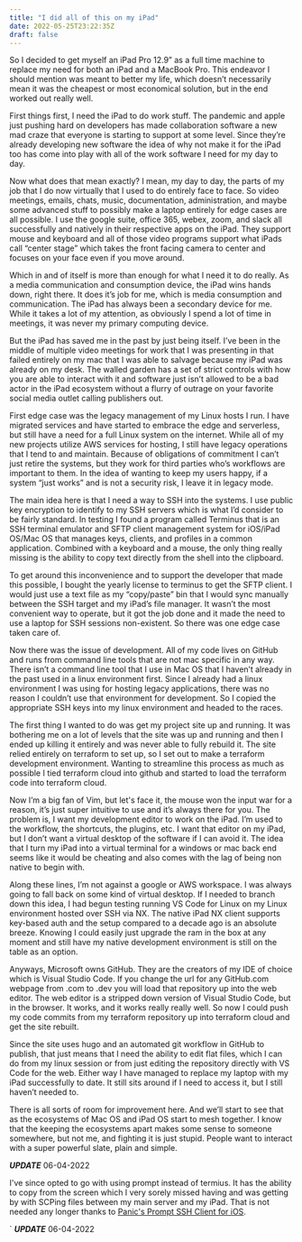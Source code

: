 ```yaml
---
title: "I did all of this on my iPad"
date: 2022-05-25T23:22:35Z
draft: false
---
```


So I decided to get myself an iPad Pro 12.9” as a full time machine to replace my need for both an iPad and a MacBook Pro.  This endeavor I should mention was meant to better my life, which doesn’t necessarily mean it was the cheapest or most economical solution, but in the end worked out really well.

First things first, I need the iPad to do work stuff.  The pandemic and apple just pushing hard on developers has made collaboration software a new mad craze that everyone is starting to support at some level.  Since they’re already developing new software the idea of why not make it for the iPad too has come into play with all of the work software I need for my day to day.

Now what does that mean exactly?  I mean, my day to day, the parts of my job that I do now virtually that I used to do entirely face to face.  So video meetings, emails, chats, music, documentation, administration, and maybe some advanced stuff to possibly make a laptop entirely for edge cases are all possible.  I use the google suite, office 365, webex, zoom, and slack all successfully and natively in their respective apps on the iPad.  They support mouse and keyboard and all of those video programs support what iPads call “center stage” which takes the front facing camera to center and focuses on your face even if you move around. 

Which in and of itself is more than enough for what I need it to do really.  As a media communication and consumption device, the iPad wins hands down, right there.  It does it’s job for me, which is media consumption and communication. The iPad has always been a secondary device for me.  While it takes a lot of my attention, as obviously I spend a lot of time in meetings, it was never my primary computing device.

But the iPad has saved me in the past by just being itself.  I’ve been in the middle of multiple video meetings for work that I was presenting in that failed entirely on my mac that I was able to salvage because my iPad was already on my desk.  The walled garden has a set of strict controls with how you are able to interact with it and software just isn’t allowed to be a bad actor in the iPad ecosystem without a flurry of outrage on your favorite social media outlet calling publishers out.  

First edge case was the legacy management of my Linux hosts I run.  I have migrated services and have started to embrace the edge and serverless, but still have a need for a full Linux system on the internet.  While all of my new projects utilize AWS services for hosting, I still have legacy operations that I tend to and maintain.  Because of obligations of commitment I can’t just retire the systems, but they work for third parties who’s workflows are important to them.  In the idea of wanting to keep my users happy, if a system “just works” and is not a security risk, I leave it in legacy mode.

The main idea here is that I need a way to SSH into the systems.  I use public key encryption to identify to my SSH servers which is what I’d consider to be fairly standard.  In testing I found a program called Terminus that is an SSH terminal emulator and SFTP client management system for iOS/iPad OS/Mac OS that manages keys, clients, and profiles in a common application.  Combined with a keyboard and a mouse, the only thing really missing is the ability to copy text directly from the shell into the clipboard.  

To get around this inconvenience and to support the developer that made this possible, I bought the yearly license to terminus to get the SFTP client.  I would just use a text file as my “copy/paste” bin that I would sync manually between the SSH target and my iPad’s file manager.  It wasn’t the most convenient way to operate, but it got the job done and it made the need to use a laptop for SSH sessions non-existent.  So there was one edge case taken care of.

Now there was the issue of development.  All of my code lives on GitHub and runs from command line tools that are not mac specific in any way.  There isn’t a command line tool that I use in Mac OS that I haven’t already in the past used in a linux environment first.  Since I already had a linux environment I was using for hosting legacy applications, there was no reason I couldn’t use that environment for development.  So I copied the appropriate SSH keys into my linux environment and headed to the races.

The first thing I wanted to do was get my project site up and running.  It was bothering me on a lot of levels that the site was up and running and then I ended up killing it entirely and was never able to fully rebuild it.  The site relied entirely on terraform to set up, so I set out to make a terraform development environment.  Wanting to streamline this process as much as possible I tied terraform cloud into github and started to load the terraform code into terraform cloud.  

Now I’m a big fan of Vim, but let's face it, the mouse won the input war for a reason, it’s just super intuitive to use and it’s always there for you.  The problem is, I want my development editor to work on the iPad.  I’m used to the workflow, the shortcuts, the plugins, etc.  I want that editor on my iPad, but I don’t want a virtual desktop of the software if I can avoid it.  The idea that I turn my iPad into a virtual terminal for a windows or mac back end seems like it would be cheating and also comes with the lag of being non native to begin with.

Along these lines, I’m not against a google or AWS workspace.  I was always going to fall back on some kind of virtual desktop.  If I needed to branch down this idea, I had begun testing running VS Code for Linux on my Linux environment hosted over SSH via NX.  The native iPad NX client supports key-based auth and the setup compared to a decade ago is an absolute breeze.  Knowing I could easily just upgrade the ram in the box at any moment and still have my native development environment is still on the table as an option.

Anyways, Microsoft owns GitHub.  They are the creators of my IDE of choice which is Visual Studio Code.  If you change the url for any GitHub.com webpage from .com to .dev you will load that repository up into the web editor.  The web editor is a stripped down version of Visual Studio Code, but in the browser.  It works, and it works really really well.   So now I could push my code commits from my terraform repository up into terraform cloud and get the site rebuilt.

Since the site uses hugo and an automated git workflow in GitHub to publish, that just means that I need the ability to edit flat files, which I can do from my linux session or from just editing the repository directly with VS Code for the web.  Either way I have managed to replace my laptop with my iPad successfully to date.  It still sits around if I need to access it, but I still haven’t needed to.

There is all sorts of room for improvement here.  And we’ll start to see that as the ecosystems of Mac OS and iPad OS start to mesh together.  I know that the keeping the ecosystems apart makes some sense to someone somewhere, but not me, and fighting it is just stupid.  People want to interact with a super powerful slate, plain and simple.

***UPDATE*** 06-04-2022

I've since opted to go with using prompt instead of termius.  It has the ability to copy from the screen which I very sorely missed having and was getting by with SCPing files between my main server and my iPad.  That is not needed any longer thanks to [Panic's Prompt SSH Client for iOS](https://panic.com/prompt/).

`
***UPDATE*** 06-04-2022
